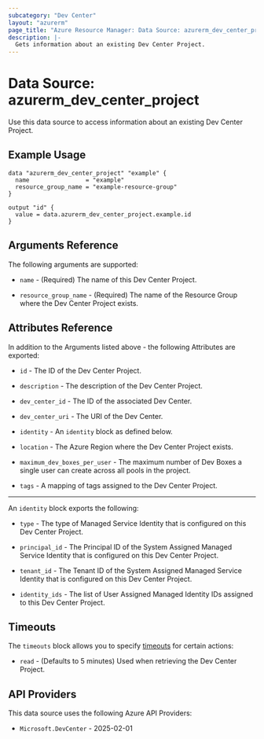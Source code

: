 ```yaml
---
subcategory: "Dev Center"
layout: "azurerm"
page_title: "Azure Resource Manager: Data Source: azurerm_dev_center_project"
description: |-
  Gets information about an existing Dev Center Project.
---
```


# Data Source: azurerm_dev_center_project

Use this data source to access information about an existing Dev Center Project.

## Example Usage

```hcl
data "azurerm_dev_center_project" "example" {
  name                = "example"
  resource_group_name = "example-resource-group"
}

output "id" {
  value = data.azurerm_dev_center_project.example.id
}
```

## Arguments Reference

The following arguments are supported:

* `name` - (Required) The name of this Dev Center Project.

* `resource_group_name` - (Required) The name of the Resource Group where the Dev Center Project exists.

## Attributes Reference

In addition to the Arguments listed above - the following Attributes are exported:

* `id` - The ID of the Dev Center Project.

* `description` - The description of the Dev Center Project.

* `dev_center_id` - The ID of the associated Dev Center.

* `dev_center_uri` - The URI of the Dev Center.

* `identity` - An `identity` block as defined below.

* `location` - The Azure Region where the Dev Center Project exists.

* `maximum_dev_boxes_per_user` - The maximum number of Dev Boxes a single user can create across all pools in the project.

* `tags` - A mapping of tags assigned to the Dev Center Project.

---

An `identity` block exports the following:

* `type` - The type of Managed Service Identity that is configured on this Dev Center Project.

* `principal_id` - The Principal ID of the System Assigned Managed Service Identity that is configured on this Dev Center Project.

* `tenant_id` - The Tenant ID of the System Assigned Managed Service Identity that is configured on this Dev Center Project.

* `identity_ids` - The list of User Assigned Managed Identity IDs assigned to this Dev Center Project.

## Timeouts

The `timeouts` block allows you to specify [timeouts](https://www.terraform.io/language/resources/syntax#operation-timeouts) for certain actions:

* `read` - (Defaults to 5 minutes) Used when retrieving the Dev Center Project.

## API Providers
<!-- This section is generated, changes will be overwritten -->
This data source uses the following Azure API Providers:

* `Microsoft.DevCenter` - 2025-02-01
